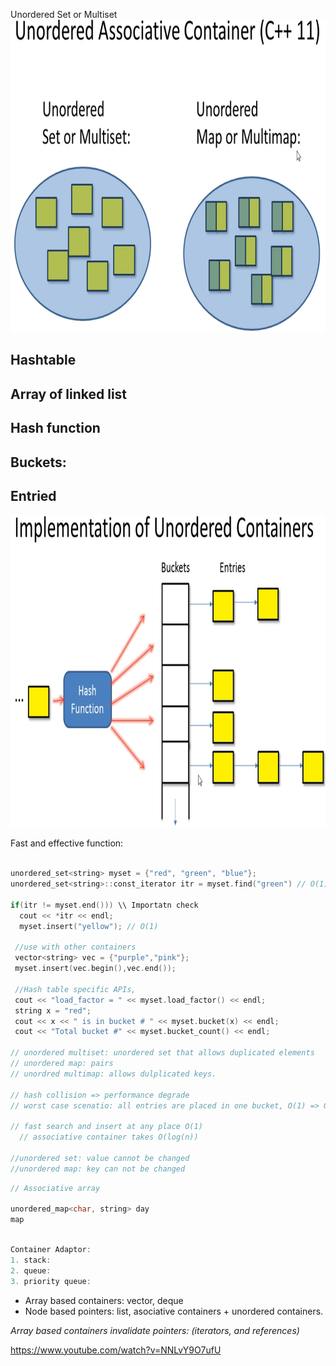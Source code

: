 Unordered 
Set or Multiset
<img src="unordered_associate_containers.PNG" alt="unordered containers"
	title="unordered associative containers" width="800" height="500" />	

## Hashtable
## Array of linked list
## Hash function
## Buckets:
## Entried
<img src="unordered_associate_containers_hash.PNG" alt="unordered containers"
	title="unordered associative containers" width="800" height="500" />	

Fast and effective function: 
```cpp

unordered_set<string> myset = {"red", "green", "blue"};
unordered_set<string>::const_iterator itr = myset.find("green") // O(1)

if(itr != myset.end())) \\ Importatn check
  cout << *itr << endl;
  myset.insert("yellow"); // O(1)
  
 //use with other containers
 vector<string> vec = {"purple","pink"};
 myset.insert(vec.begin(),vec.end());
 
 //Hash table specific APIs,
 cout << "load_factor = " << myset.load_factor() << endl;
 string x = "red";
 cout << x << " is in bucket # " << myset.bucket(x) << endl;
 cout << "Total bucket #" << myset.bucket_count() << endl;
 
// unordered multiset: unordered set that allows duplicated elements
// unordered map: pairs
// unordred multimap: allows dulplicated keys.

// hash collision => performance degrade
// worst case scenatio: all entries are placed in one bucket, O(1) => O(n)

// fast search and insert at any place O(1)
  // associative container takes O(log(n))

//unordered set: value cannot be changed
//unordered map: key can not be changed
```

```cpp
// Associative array

unordered_map<char, string> day
map 
```

```cpp

Container Adaptor:
1. stack:
2. queue:
3. priority queue:
```
* Array based containers: vector, deque
* Node based pointers: list, asociative containers + unordered containers.

_Array based containers invalidate pointers: (iterators, and references)_

https://www.youtube.com/watch?v=NNLvY9O7ufU
